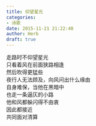 ```yaml
---  
title: 仰望星光  
categories:  
- 诗歌  
date: 2015-11-21 21:22:40  
author: Herb  
draft: true
---  
```

走路时不仰望星光  
只看着风在前面狭路相逢  
然后吹得更猛些    
夜行人无法顾及，向风问出什么缘由  
自身难保，当他在黑暗中  
也走一条逼仄的小路    
他和风都躲闪得不由衷  
因此都接近  
共同面对清算  
